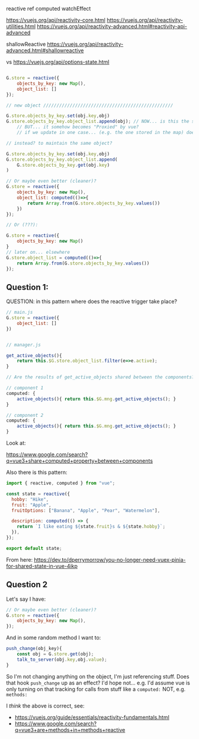 

reactive
ref
computed
watchEffect

https://vuejs.org/api/reactivity-core.html
https://vuejs.org/api/reactivity-utilities.html
https://vuejs.org/api/reactivity-advanced.html#reactivity-api-advanced

shallowReactive https://vuejs.org/api/reactivity-advanced.html#shallowreactive

vs https://vuejs.org/api/options-state.html


```js

G.store = reactive({
    objects_by_key: new Map(),
    object_list: []
});

// new object /////////////////////////////////////////////////

G.store.objects_by_key.set(obj.key,obj)
G.store.objects_by_key.object_list.append(obj); // NOW... is this the same object instance? can we share it somehow?
    // BUT... it somehow becomes "Proxied" by vue?
    // if we update in one case... (e.g. the one stored in the map) does it update the others (e.g. the list)?

// instead? to maintain the same object?

G.store.objects_by_key.set(obj.key,obj)
G.store.objects_by_key.object_list.append(
    G.store.objects_by_key.get(obj.key)
)

// Or maybe even better (cleaner)?
G.store = reactive({
    objects_by_key: new Map(),
    object_list: computed(()=>{
        return Array.from(G.store.objects_by_key.values())
    })
});

// Or (???):

G.store = reactive({
    objects_by_key: new Map()
}
// later on... elsewhere
G.store.object_list = computed(()=>{
    return Array.from(G.store.objects_by_key.values())
});


```

## Question 1:

QUESTION: in this pattern where does the reactive trigger take place?

```js
// main.js
G.store = reactive({
    object_list: []
})


// manager.js

get_active_objects(){
    return this.$G.store.object_list.filter(e=>e.active);
}

// Are the results of get_active_objects shared between the components? (seems unlikely)

// component 1
computed: {
    active_objects(){ return this.$G.mng.get_active_objects(); }
}

// component 2
computed: {
    active_objects(){ return this.$G.mng.get_active_objects(); }
}

```

Look at:

<https://www.google.com/search?q=vue3+share+computed+property+between+components>

Also there is this pattern:

```js
import { reactive, computed } from "vue";

const state = reactive({
  hobby: "Hike",
  fruit: "Apple",
  fruitOptions: ["Banana", "Apple", "Pear", "Watermelon"],

  description: computed(() => {
    return `I like eating ${state.fruit}s & ${state.hobby}`;
  }),
});

export default state;
```

From here: <https://dev.to/dperrymorrow/you-no-longer-need-vuex-pinia-for-shared-state-in-vue-4ikp>


## Question 2

Let's say I have:

```js
// Or maybe even better (cleaner)?
G.store = reactive({
    objects_by_key: new Map(),
});
```

And in some random method I want to:

```js
push_change(obj_key){
    const obj = G.store.get(obj);
    talk_to_server(obj.key,obj.value);
}
```

So I'm not changing anything on the object, I'm just referencing stuff.
Does that hook `push_change` up as an effect?
I'd hope not... e.g. I'd assume vue is only turning on that tracking for calls from
stuff like a `computed:` NOT, e.g. `methods:`

I *think* the above is correct, see:

* <https://vuejs.org/guide/essentials/reactivity-fundamentals.html>
* <https://www.google.com/search?q=vue3+are+methods+in+methods+reactive>


